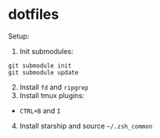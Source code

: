 # dotfiles

Setup:
1. Init submodules:
```
git submodule init
git submodule update
```
2. Install `fd` and `ripgrep`
3. Install tmux plugins:
- `CTRL+B` and `I`
4. Install starship and source `~/.zsh_common`
